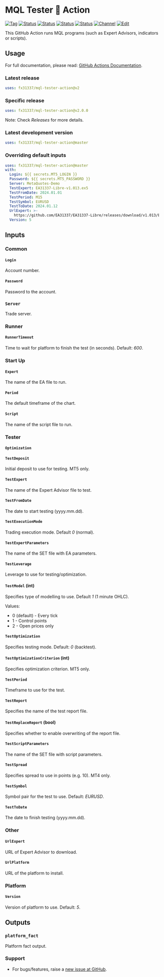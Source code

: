 # MQL Tester 🐳 Action

<!-- markdownlint-configure-file { "MD013": { "line_length": 120 } } -->
[![Tag][gh-tag-image]][gh-tag-link]
[![Status][gha-image-action-master]][gha-link-action-master]
[![Status][gha-image-check-master]][gha-link-check-master]
[![Status][gha-image-docker-master]][gha-link-docker-master]
[![Status][gha-image-lint-master]][gha-link-lint-master]
[![Channel][tg-channel-image]][tg-channel-link]
[![Edit][gh-edit-badge]][gh-edit-link]

This GitHub Action runs MQL programs
(such as Expert Advisors, indicators or scripts).

## Usage

For full documentation, please read:
[GitHub Actions Documentation](https://help.github.com/en/actions).

### Latest release

```yaml
uses: fx31337/mql-tester-action@v2
```

### Specific release

```yaml
uses: fx31337/mql-tester-action@v2.0.0
```

Note: Check _Releases_ for more details.

### Latest development version

```yaml
uses: fx31337/mql-tester-action@master
```

### Overriding default inputs

```yaml
uses: fx31337/mql-tester-action@master
with:
  Login: ${{ secrets.MT5_LOGIN }}
  Password: ${{ secrets.MT5_PASSWORD }}
  Server: MetaQuotes-Demo
  TestExpert: EA31337-Libre-v1.013.ex5
  TestFromDate: 2024.01.01
  TestPeriod: M15
  TestSymbol: EURUSD
  TestToDate: 2024.01.12
  UrlExpert: >-
    https://github.com/EA31337/EA31337-Libre/releases/download/v1.013/EA31337-Libre-v1.013.ex5
  Version: 5
```

## Inputs

### Common

#### `Login`

Account number.

#### `Password`

Password to the account.

### `Server`

Trade server.

### Runner

#### `RunnerTimeout`

Time to wait for platform to finish the test (in seconds). Default: *600*.

### Start Up

#### `Expert`

The name of the EA file to run.

#### `Period`

The default timeframe of the chart.

#### `Script`

The name of the script file to run.

### Tester

#### `Optimization`

#### `TestDeposit`

Initial deposit to use for testing. MT5 only.

#### `TestExpert`

The name of the Expert Advisor file to test.

#### `TestFromDate`

The date to start testing (yyyy.mm.dd).

#### `TestExecutionMode`

Trading execution mode. Default *0* (normal).

#### `TestExpertParameters`

The name of the SET file with EA parameters.

#### `TestLeverage`

Leverage to use for testing/optimization.

#### `TestModel` (int)

Specifies type of modelling to use.
Default *1* (1 minute OHLC).

Values:

- 0 (default) - Every tick
- 1 - Control points
- 2 - Open prices only

#### `TestOptimization`

Specifies testing mode. Default: *0* (backtest).

#### `TestOptimizationCriterion` (int)

Specifies optimization criterion. MT5 only.

#### `TestPeriod`

Timeframe to use for the test.

#### `TestReport`

Specifies the name of the test report file.

#### `TestReplaceReport` (bool)

Specifies whether to enable overwriting of the report file.

#### `TestScriptParameters`

The name of the SET file with script parameters.

#### `TestSpread`

Specifies spread to use in points (e.g. 10). MT4 only.

#### `TestSymbol`

Symbol pair for the test to use. Default: *EURUSD*.

#### `TestToDate`

The date to finish testing (yyyy.mm.dd).

### Other

#### `UrlExpert`

URL of Expert Advisor to download.

#### `UrlPlatform`

URL of the platform to install.

### Platform

#### `Version`

Version of platform to use. Default: *5*.

## Outputs

### `platform_fact`

Platform fact output.

### Support

- For bugs/features,
  raise a [new issue at GitHub](https://github.com/FX31337/MQL-Tester-Action/issues).

<!-- Named links -->

[gh-edit-badge]: https://img.shields.io/badge/GitHub-edit-purple.svg?logo=github
[gh-edit-link]: https://github.dev/FX31337/MQL-Tester-Action

[gh-tag-image]: https://img.shields.io/github/tag/FX31337/MQL-Tester-Action.svg?logo=github
[gh-tag-link]: https://github.com/FX31337/MQL-Tester-Action/tags

[tg-channel-image]: https://img.shields.io/badge/Telegram-join-0088CC.svg?logo=telegram
[tg-channel-link]: https://t.me/EA31337

[gha-link-action-master]: https://github.com/FX31337/MQL-Tester-Action/actions?query=workflow%3AAction+branch%3Amaster
[gha-image-action-master]: https://github.com/FX31337/MQL-Tester-Action/workflows/Action/badge.svg

[gha-link-check-master]: https://github.com/FX31337/MQL-Tester-Action/actions?query=workflow%3ACheck+branch%3Amaster
[gha-image-check-master]: https://github.com/FX31337/MQL-Tester-Action/workflows/Check/badge.svg

[gha-link-docker-master]: https://github.com/FX31337/MQL-Tester-Action/actions?query=workflow%3ADocker+branch%3Amaster
[gha-image-docker-master]: https://github.com/FX31337/MQL-Tester-Action/workflows/Docker/badge.svg

[gha-link-lint-master]: https://github.com/FX31337/MQL-Tester-Action/actions?query=workflow%3ALint+branch%3Amaster
[gha-image-lint-master]: https://github.com/FX31337/MQL-Tester-Action/workflows/Lint/badge.svg
